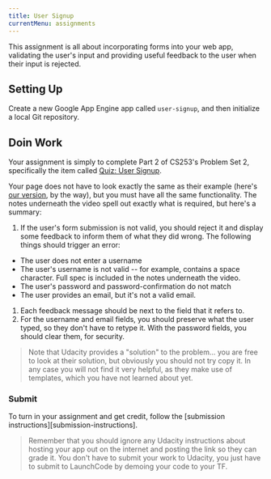 ```yaml
---
title: User Signup
currentMenu: assignments
---
```


This assignment is all about incorporating forms into your web app, validating the user's input and providing useful feedback to the user when their input is rejected.


## Setting Up

Create a new Google App Engine app called `user-signup`, and then initialize a local Git repository.

## Doin Work

Your assignment is simply to complete Part 2 of CS253's Problem Set 2, specifically the item called [Quiz: User Signup][user-signup].

Your page does not have to look exactly the same as their example (here's [our version][signup-example], by the way), but you must have all the same functionality. The notes underneath the video spell out exactly what is required, but here's a summary:
1. If the user's form submission is not valid, you should reject it and display some feedback to inform them of what they did wrong. The following things should trigger an error:
  - The user does not enter a username
  - The user's username is not valid -- for example, contains a space character. Full spec is included in the notes underneath the video.
  - The user's password and password-confirmation do not match
  - The user provides an email, but it's not a valid email.
1. Each feedback message should be next to the field that it refers to.
1. For the username and email fields, you should preserve what the user typed, so they don't have to retype it. With the password fields, you should clear them, for security.

> Note that Udacity provides a "solution" to the problem... you are free to look at their solution, but obviously you should not try copy it. In any case you will not find it very helpful, as they make use of templates, which you have not learned about yet.


### Submit

To turn in your assignment and get credit, follow the [submission instructions][submission-instructions].

> Remember that you should ignore any Udacity instructions about hosting your app out on the internet and posting the link so they can grade it. You don't have to submit your work to Udacity, you just have to submit to LaunchCode by demoing your code to your TF.


[pset2]: https://classroom.udacity.com/courses/cs253/lessons/48756009/concepts/485384170923#
[user-signup]: https://classroom.udacity.com/courses/cs253/lessons/48756009/concepts/485384170923#
[caesar-example]: https://launchcode-demos.appspot.com/caesar
[signup-example]: https://launchcode-demos.appspot.com/signup
[hello-gae]: ../../assignments/hello-google-app-engine
